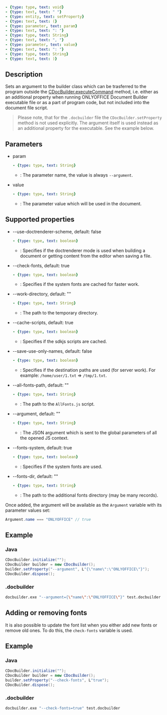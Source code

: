 ```yml signature
- {type: type, text: void}
- {type: text, text: " "}
- {type: entity, text: setProperty}
- {type: text, text: (}
- {type: parameter, text: param}
- {type: text, text: ": "}
- {type: type, text: String}
- {type: text, text: ", "}
- {type: parameter, text: value}
- {type: text, text: ": "}
- {type: type, text: String}
- {type: text, text: )}
```

## Description

Sets an argument to the builder class which can be trasferred to the program outside the [CDocBuilder.executeCommand](./executeCommand.md) method, i.e. either as an additional property when running ONLYOFFICE Document Builder executable file or as a part of program code, but not included into the document file script.

> Please note, that for the `.docbuilder` file the `CDocBuilder.setProperty` method is not used explicitly. The argument itself is used instead as an additional property for the executable. See the example below.

## Parameters

<parameters>

- param

  ```yml signature.variant="inline"
  - {type: type, text: String}
  ```

  - : The parameter name, the value is always `--argument`.

- value

  ```yml signature.variant="inline"
  - {type: type, text: String}
  ```

  - : The parameter value which will be used in the document.

</parameters>

## Supported properties

<parameters>

- --use-doctrenderer-scheme, default: false

  ```yml signature.variant="inline"
  - {type: type, text: boolean}
  ```

  - : Specifies if the doctrenderer mode is used when building a document or getting content from the editor when saving a file.

- --check-fonts, default: true

  ```yml signature.variant="inline"
  - {type: type, text: boolean}
  ```

  - : Specifies if the system fonts are cached for faster work.

- --work-directory, default: ""

  ```yml signature.variant="inline"
  - {type: type, text: String}
  ```

  - : The path to the temporary directory.

- --cache-scripts, default: true

  ```yml signature.variant="inline"
  - {type: type, text: boolean}
  ```

  - : Specifies if the sdkjs scripts are cached.

- --save-use-only-names, default: false

  ```yml signature.variant="inline"
  - {type: type, text: boolean}
  ```

  - : Specifies if the destination paths are used (for server work). For example: `/home/user/1.txt` => `/tmp/1.txt`.

- --all-fonts-path, default: ""

  ```yml signature.variant="inline"
  - {type: type, text: String}
  ```

  - : The path to the `AllFonts.js` script.

- --argument, default: ""

  ```yml signature.variant="inline"
  - {type: type, text: String}
  ```

  - : The JSON argument which is sent to the global parameters of all the opened JS context.

- --fonts-system, default: true

  ```yml signature.variant="inline"
  - {type: type, text: boolean}
  ```

  - : Specifies if the system fonts are used.

- --fonts-dir, default: ""

  ```yml signature.variant="inline"
  - {type: type, text: String}
  ```

  - : The path to the additional fonts directory (may be many records).

</parameters>

Once added, the argument will be available as the `Argument` variable with its parameter values set:

``` java
Argument.name === "ONLYOFFICE" // true
```

## Example

### Java

``` java
CDocBuilder.initialize("");
CDocBuilder builder = new CDocBuilder();
builder.setProperty("--argument", L"{\"name\":\"ONLYOFFICE\"}");
CDocBuilder.dispose();
```

### .docbuilder

```sh
docbuilder.exe "--argument={\"name\":\"ONLYOFFICE\"}" test.docbuilder
```

## Adding or removing fonts

It is also possible to update the font list when you either add new fonts or remove old ones. To do this, the `check-fonts` variable is used.

## Example

### Java

``` java
CDocBuilder.initialize("");
CDocBuilder builder = new CDocBuilder();
builder.setProperty("--check-fonts", L"true");
CDocBuilder.dispose();
```

### .docbuilder

```sh
docbuilder.exe "--check-fonts=true" test.docbuilder
```
